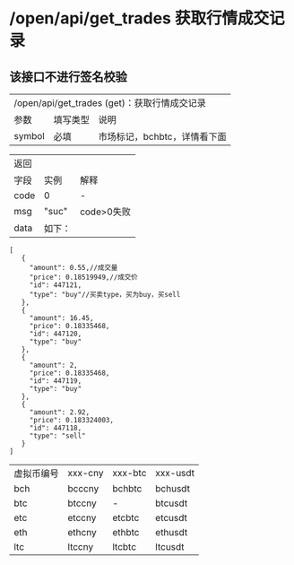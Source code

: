 # /open/api/get_trades 获取行情成交记录
## 该接口不进行签名校验
<table>
  <tr><td colspan="3">/open/api/get_trades (get)：获取行情成交记录</td></tr>
  <tr><td>参数</td><td>填写类型</td><td>说明</td></tr>
  <tr><td>symbol</td><td>必填</td><td>市场标记，bchbtc，详情看下面</td></tr>
</table>

<table>
  <tr><td colspan="3">返回</td></tr>
  <tr><td>字段</td><td>实例</td><td>解释</td></tr>
  <tr><td>code</td><td>0</td><td>-</td></tr>
  <tr><td>msg</td><td>"suc"</td><td>code>0失败</td></tr>
  <tr><td>data</td><td>如下：</td><td></td></tr>
</table>

```
[
   {
     "amount": 0.55,//成交量
     "price": 0.18519949,//成交价
     "id": 447121,
     "type": "buy"//买卖type，买为buy，买sell
   },
   {
     "amount": 16.45,
     "price": 0.18335468,
     "id": 447120,
     "type": "buy"
   },
   {
     "amount": 2,
     "price": 0.18335468,
     "id": 447119,
     "type": "buy"
   },
   {
     "amount": 2.92,
     "price": 0.183324003,
     "id": 447118,
     "type": "sell"
   }
]
```

<table>
  <tr><td>虚拟币编号</td><td>xxx-cny</td><td>xxx-btc</td><td>xxx-usdt</td></tr>
  <tr><td>bch</td><td>bcccny</td><td>bchbtc</td><td>bchusdt</td></tr>
  <tr><td>btc</td><td>btccny</td><td>-</td><td>btcusdt</td></tr>
  <tr><td>etc</td><td>etccny</td><td>etcbtc</td><td>etcusdt</td></tr>
  <tr><td>eth</td><td>ethcny</td><td>ethbtc</td><td>ethusdt</td></tr>
  <tr><td>ltc</td><td>ltccny</td><td>ltcbtc</td><td>ltcusdt</td></tr>
</table>
